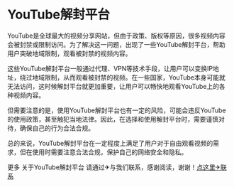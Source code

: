 # YouTube解封平台

YouTube是全球最大的视频分享网站，但由于政策、版权等原因，很多视频内容会被封禁或限制访问。为了解决这一问题，出现了一些YouTube解封平台，帮助用户突破地域限制，观看被封禁的视频内容。

这些YouTube解封平台一般通过代理、VPN等技术手段，让用户可以变换IP地址，绕过地域限制，从而观看被封禁的视频。在一些国家，YouTube本身可能就无法访问，这时候解封平台就更加重要，让用户可以畅快地观看YouTube上的各种视频内容。

但需要注意的是，使用YouTube解封平台也有一定的风险，可能会违反YouTube的使用政策，甚至触犯当地法律。因此，在选择和使用解封平台时，需要谨慎对待，确保自己的行为合法合规。

总的来说，YouTube解封平台在一定程度上满足了用户对于自由观看视频的需求，但在使用时需要注意合法合规，保护自己的网络安全和隐私。

更多 关于YouTube解封平台 请通过✈与我们联系，感谢阅读，谢谢！[点这里✈联系](https://gg.k02.cc)